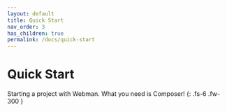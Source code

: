 ```yaml
---
layout: default
title: Quick Start
nav_order: 3
has_children: true
permalink: /docs/quick-start
---
```


# Quick Start

Starting a project with Webman. What you need is Composer!
{: .fs-6 .fw-300 }
